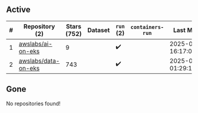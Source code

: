 ## Active
| # | Repository (2) | Stars (752) | Dataset | `run` (2) | `containers-run` | Last Modified |
| --- | --- | --- | --- | --- | --- | --- |
| 1 | [awslabs/ai-on-eks](https://github.com/awslabs/ai-on-eks) | 9 |  | :heavy_check_mark: |  | 2025-05-06 16:17:06+00:00 |
| 2 | [awslabs/data-on-eks](https://github.com/awslabs/data-on-eks) | 743 |  | :heavy_check_mark: |  | 2025-05-06 01:29:12+00:00 |

## Gone
No repositories found!
